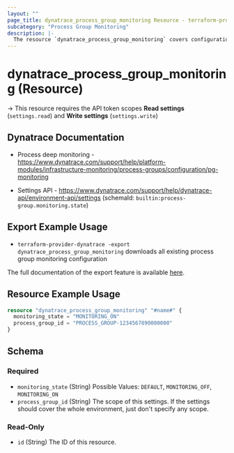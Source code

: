 ```yaml
---
layout: ""
page_title: dynatrace_process_group_monitoring Resource - terraform-provider-dynatrace"
subcategory: "Process Group Monitoring"
description: |-
  The resource `dynatrace_process_group_monitoring` covers configuration to enable or disable monitoring for certain process groups
---
```


# dynatrace_process_group_monitoring (Resource)

-> This resource requires the API token scopes **Read settings** (`settings.read`) and **Write settings** (`settings.write`)

## Dynatrace Documentation

- Process deep monitoring - https://www.dynatrace.com/support/help/platform-modules/infrastructure-monitoring/process-groups/configuration/pg-monitoring

- Settings API - https://www.dynatrace.com/support/help/dynatrace-api/environment-api/settings (schemaId: `builtin:process-group.monitoring.state`)

## Export Example Usage

- `terraform-provider-dynatrace -export dynatrace_process_group_monitoring` downloads all existing process group monitoring configuration

The full documentation of the export feature is available [here](https://registry.terraform.io/providers/dynatrace-oss/dynatrace/latest/docs/guides/export-v2).

## Resource Example Usage

```terraform
resource "dynatrace_process_group_monitoring" "#name#" {
  monitoring_state = "MONITORING_ON"
  process_group_id = "PROCESS_GROUP-1234567890000000"
}
```

<!-- schema generated by tfplugindocs -->
## Schema

### Required

- `monitoring_state` (String) Possible Values: `DEFAULT`, `MONITORING_OFF`, `MONITORING_ON`
- `process_group_id` (String) The scope of this settings. If the settings should cover the whole environment, just don't specify any scope.

### Read-Only

- `id` (String) The ID of this resource.
 